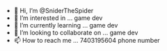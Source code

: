 - 👋 Hi, I’m @SniderTheSpider
- 👀 I’m interested in ... game dev
- 🌱 I’m currently learning ... game dev
- 💞️ I’m looking to collaborate on ... game dev
- 📫 How to reach me ... 7403195604 phone number

<!---
SniderTheSpider/SniderTheSpider is a ✨ special ✨ repository because its `README.md` (this file) appears on your GitHub profile.
You can click the Preview link to take a look at your changes.
--->
